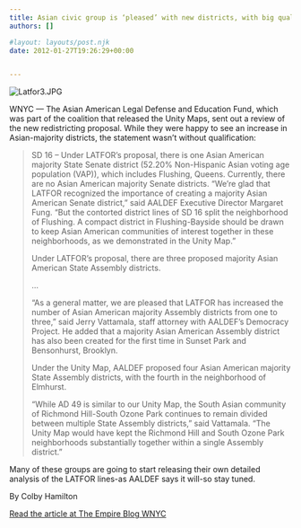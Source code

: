 ```yaml
---
title: Asian civic group is ‘pleased’ with new districts, with big qualifications
authors: []

#layout: layouts/post.njk
date: 2012-01-27T19:26:29+00:00


---
```


![Latfor3.JPG](/uploads/Latfor3.JPG)

WNYC — The Asian American Legal Defense and Education Fund, which was part of
the coalition that released the Unity Maps, sent out a review of the new
redistricting proposal. While they were happy to see an increase in
Asian-majority districts, the statement wasn’t without qualification:

> SD 16 – Under LATFOR’s proposal, there is one Asian
> American majority State Senate district (52.20% Non-Hispanic Asian
> voting age population (VAP)), which includes Flushing, Queens.
> Currently, there are no Asian American majority Senate districts.
> “We’re glad that LATFOR recognized the importance of creating a
> majority Asian American Senate district,” said AALDEF Executive Director
> Margaret Fung. “But the contorted district lines of SD 16 split the
> neighborhood of Flushing. A compact district in Flushing-Bayside should
> be drawn to keep Asian American communities of interest together in
> these neighborhoods, as we demonstrated in the Unity Map.”
>
> Under LATFOR’s proposal, there are three proposed majority Asian American State Assembly districts.
>
> …
>
> “As a general matter, we are pleased that LATFOR has increased the
> number of Asian American majority Assembly districts from one to three,”
> said Jerry Vattamala, staff attorney with AALDEF’s Democracy Project.
> He added that a majority Asian American Assembly district has also been
> created for the first time in Sunset Park and Bensonhurst, Brooklyn.
>
> Under the Unity Map, AALDEF proposed four Asian American majority
> State Assembly districts, with the fourth in the neighborhood of
> Elmhurst.
>
> “While AD 49 is similar to our Unity Map, the South Asian community
> of Richmond Hill-South Ozone Park continues to remain divided between
> multiple State Assembly districts,” said Vattamala. “The Unity Map would
> have kept the Richmond Hill and South Ozone Park neighborhoods
> substantially together within a single Assembly district.”

Many of these groups are going to start releasing their own detailed analysis of
the LATFOR lines-as AALDEF says it will-so stay tuned.

By Colby Hamilton

[Read the article at The Empire Blog WNYC](https://empire.wnyc.org/2012/01/asian-civic-group-praises-new-lines-with-qualifications/)
